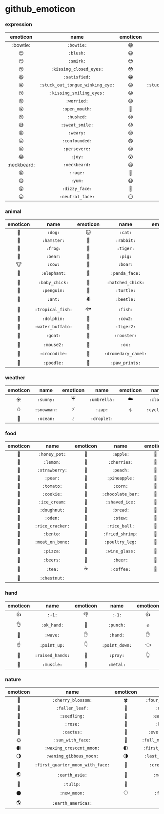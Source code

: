 # github_emoticon

### expression
|emoticon|name|emoticon|name|emoticon|name|
|:-:|:-----:|:-:|:-----:|:-:|:-----:|
|:bowtie:|`:bowtie:`|:smile:|`:smile:`|:laughing:|`:laughing:`|
|:blush:|`:blush:`|:smiley:|`:smiley:`|:relaxed:|`:relaxed:`|
|:smirk:|`:smirk:`|:heart_eyes:|`:heart_eyes:`|:kissing_heart:|`:kissing_heart:`|
|:kissing_closed_eyes:|`:kissing_closed_eyes:`|:flushed:|`:flushed:`|:relieved:|`:relieved:`|
|:satisfied:|`:satisfied:`|:grin:|`:grin:`|:wink:|`:wink:`|
|:stuck_out_tongue_winking_eye:|`:stuck_out_tongue_winking_eye:`|:stuck_out_tongue_closed_eyes:|`:stuck_out_tongue_closed_eyes:`|:kissing:|`:kissing:`|
|:kissing_smiling_eyes:|`:kissing_smiling_eyes:`|:stuck_out_tongue:|`:stuck_out_tongue:`|:sleeping:|`:sleeping:`|
|:worried:|`:worried:`|:frowning:|`:frowning:`|:anguished:|`:anguished:`|
|:open_mouth:|`:open_mouth:`|:grimacing:|`:grimacing:`|:confused:|`:confused:`|
|:hushed:|`:hushed:`|:expressionless:|`:expressionless:`|:unamused:|`:unamused:`|
|:sweat_smile:|`:sweat_smile:`|:sweat:|`:sweat:`|:disappointed_relieved:|`:disappointed_relieved:`|
|:weary:|`:weary:`|:pensive:|`:pensive:`|:disappointed:|`:disappointed:`|
|:confounded:|`:confounded:`|:fearful:|`:fearful:`|:cold_sweat:|`:cold_sweat:`|
|:persevere:|`:persevere:`|:cry:|`:cry:`|:sob:|`:sob:`|
|:joy:|`:joy:`|:astonished:|`:astonished:`|:scream:|`:scream:`|
|:neckbeard:|`:neckbeard:`|:tired_face:|`:tired_face:`|:angry:|`:angry:`|
|:rage:|`:rage:`|:triumph:|`:triumph:`|:sleepy:|`:sleepy:`|
|:yum:|`:yum:`|:mask:|`:mask:`|:sunglasses:|`:sunglasses:`|
|:dizzy_face:|`:dizzy_face:`|:imp:|`:imp:`|:smiling_imp:|`:smiling_imp:`|
|:neutral_face:|`:neutral_face:`|:no_mouth:|`:no_mouth:`|:innocent:|`:innocent:`|

### animal
|emoticon|name|emoticon|name|emoticon|name|emoticon|name|
|:--:|:------:|:--:|:------:|:--:|:------:|:--:|:------:|
|:dog:|`:dog:`|:cat:|`:cat:`|:mouse:|`:mouse:`|:monkey:|`:monkey:`|
|:hamster:|`:hamster:`|:rabbit:|`:rabbit:`|:wolf:|`:wolf:`|:horse:|`:horse:`|
|:frog:|`:frog:`|:tiger:|`:tiger:`|:koala:|`:koala:`|:racehorse:|`:racehorse:`|
|:bear:|`:bear:`|:pig:|`:pig:`|:pig_nose:|`:pig_nose:`|:camel:|`:camel:`|
|:cow:|`:cow:`|:boar:|`:boar:`|:monkey_face:|`:monkey_face:`|:sheep:|`:sheep:`|
|:elephant:|`:elephant:`|:panda_face:|`:panda_face:`|:snake:|`:snake:`|:bird:|`:bird:`|
|:baby_chick:|`:baby_chick:`|:hatched_chick:|`:hatched_chick:`|:hatching_chick:|`:hatching_chick:`|:chicken:|`:chicken:`|
|:penguin:|`:penguin:`|:turtle:|`:turtle:`|:bug:|`:bug:`|:honeybee:|`:honeybee:`|
|:ant:|`:ant:`|:beetle:|`:beetle:`|:snail:|`:snail:`|:octopus:|`:octopus:`|
|:tropical_fish:|`:tropical_fish:`|:fish:|`:fish:`|:whale:|`:whale:`|:whale2:|`:whale2:`|
|:dolphin:|`:dolphin:`|:cow2:|`:cow2:`|:ram:|`:ram:`|:rat:|`:rat:`|
|:water_buffalo:|`:water_buffalo:`|:tiger2:|`:tiger2:`|:rabbit2:|`:rabbit2:`|:dragon:|`:dragon:`|
|:goat:|`:goat:`|:rooster:|`:rooster:`|:dog2:|`:dog2:`|:pig2:|`:pig2:`|
|:mouse2:|`:mouse2:`|:ox:|`:ox:`|:dragon_face:|`:dragon_face:`|:blowfish:|`:blowfish:`|
|:crocodile:|`:crocodile:`|:dromedary_camel:|`:dromedary_camel:`|:leopard:|`:leopard:`|:cat2:|`:cat2:`|
|:poodle:|`:poodle:`|:paw_prints:|`:paw_prints:`|

### weather
|emoticon|name|emoticon|name|emoticon|name|emoticon|name|
|:--:|:------:|:--:|:------:|:--:|:------:|:--:|:------:|
|:sunny:|`:sunny:`|:umbrella:|`:umbrella:`|:cloud:|`:cloud:`|:snowflake:|`:snowflake:`|
|:snowman:|`:snowman:`|:zap:|`:zap:`|:cyclone:|`:cyclone:`|:foggy:|`:foggy:`|
|:ocean:|`:ocean:`|:droplet:|`:droplet:`|

### food
|emoticon|name|emoticon|name|emoticon|name|emoticon|name|
|:--:|:------:|:--:|:------:|:--:|:------:|:--:|:------:|
|:honey_pot:|`:honey_pot:`|:apple:|`:apple:`|:green_apple:|`:green_apple:`|:tangerine:|`:tangerine:`|
|:lemon:|`:lemon:`|:cherries:|`:cherries:`|:grapes:|`:grapes:`|:watermelon:|`:watermelon:`|
|:strawberry:|`:strawberry:`|:peach:|`:peach:`|:melon:|`:melon:`|:banana:|`:banana:`|
|:pear:|`:pear:`|:pineapple:|`:pineapple:`|:sweet_potato:|`:sweet_potato:`|:eggplant:|`:eggplant:`|
|:tomato:|`:tomato:`|:corn:|`:corn:`|:lollipop:|`:lollipop:`|:candy:|`:candy:`|
|:cookie:|`:cookie:`|:chocolate_bar:|`:chocolate_bar:`|:cake:|`:cake:`|:birthday:|`:birthday:`|
|:ice_cream:|`:ice_cream:`|:shaved_ice:|`:shaved_ice:`|:custard:|`:custard:`|:icecream:|`:icecream:`|
|:doughnut:|`:doughnut:`|:bread:|`:bread:`|:egg:|`:egg:`|:dango:|`:dango:`|
|:oden:|`:oden:`|:stew:|`:stew:`|:ramen:|`:ramen:`|:rice:|`:rice:`|
|:rice_cracker:|`:rice_cracker:`|:rice_ball:|`:rice_ball:`|:fish_cake:|`:fish_cake:`|:sushi:|`:sushi:`|
|:bento:|`:bento:`|:fried_shrimp:|`:fried_shrimp:`|:curry:|`:curry:`|:spaghetti:|`:spaghetti:`|
|:meat_on_bone:|`:meat_on_bone:`|:poultry_leg:|`:poultry_leg:`|:fries:|`:fries:`|:hamburger:|`:hamburger:`|
|:pizza:|`:pizza:`|:wine_glass:|`:wine_glass:`|:tropical_drink:|`:tropical_drink:`|:cocktail:|`:cocktail:`|
|:beers:|`:beers:`|:beer:|`:beer:`|:baby_bottle:|`:baby_bottle:`|:sake:|`:sake:`|
|:tea:|`:tea:`|:coffee:|`:coffee:`|:fishing_pole_and_fish:|`:fishing_pole_and_fish:`|:fork_and_knife:|`:fork_and_knife:`|
|:chestnut:|`:chestnut:`|

### hand
|emoticon|name|emoticon|name|emoticon|name|emoticon|name|
|:--:|:------:|:--:|:------:|:--:|:------:|:--:|:------:|
|:+1:|`:+1:`|:-1:|`:-1:`|:thumbsup:|`:thumbsup:`|:thumbsdown:|`:thumbsdown:`|
|:ok_hand:|`:ok_hand:`|:punch:|`:punch:`|:fist:|`:fist:`|:v:|`:v:`|
|:wave:|`:wave:`|:hand:|`:hand:`|:raised_hand:|`:raised_hand:`|:open_hands:|`:open_hands:`|
|:point_up:|`:point_up:`|:point_down:|`:point_down:`|:point_left:|`:point_left:`|:point_right:|`:point_right:`|
|:raised_hands:|`:raised_hands:`|:pray:|`:pray:`|:point_up_2:|`:point_up_2:`|:clap:|`:clap:`|
|:muscle:|`:muscle:`|:metal:|`:metal:`|

### nature
|emoticon|name|emoticon|name|emoticon|name|
|:--:|:------:|:--:|:------:|:--:|:------:|
|:cherry_blossom:|`:cherry_blossom:`|:four_leaf_clover:|`:four_leaf_clover:`|:sunflower:|`:sunflower:`|
|:fallen_leaf:|`:fallen_leaf:`|:mushroom:|`:mushroom:`|:palm_tree:|`:palm_tree:`|
|:seedling:|`:seedling:`|:ear_of_rice:|`:ear_of_rice:`|:bouquet:|`:bouquet:`|
|:rose:|`:rose:`|:hibiscus:|`:hibiscus:`|:leaves:|`:leaves:`|
|:cactus:|`:cactus:`|:evergreen_tree:|`:evergreen_tree:`|:blossom:|`:blossom:`|
|:sun_with_face:|`:sun_with_face:`|:full_moon_with_face:|`:full_moon_with_face:`|:new_moon_with_face:|`:new_moon_with_face:`|
|:waxing_crescent_moon:|`:waxing_crescent_moon:`|:first_quarter_moon:|`:first_quarter_moon:`|:waxing_gibbous_moon:|`:waxing_gibbous_moon:`|
|:waning_gibbous_moon:|`:waning_gibbous_moon:`|:last_quarter_moon:|`:last_quarter_moon:`|:waning_crescent_moon:|`:waning_crescent_moon:`|
|:first_quarter_moon_with_face:|`:first_quarter_moon_with_face:`|:crescent_moon:|`:crescent_moon:`|:earth_africa:|`:earth_africa:`|
|:earth_asia:|`:earth_asia:`|:maple_leaf:|`:maple_leaf:`|:deciduous_tree:|`:deciduous_tree:`|
|:tulip:|`:tulip:`|:herb:|`:herb:`|:shell:|`:shell:`|
|:new_moon:|`:new_moon:`|:full_moon:|`:full_moon:`|:last_quarter_moon_with_face:|`:last_quarter_moon_with_face:`|
|:earth_americas:|`:earth_americas:`|
